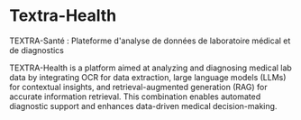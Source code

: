 # Textra-Health
TEXTRA-Santé : Plateforme d'analyse de données de laboratoire médical et de diagnostics

TEXTRA-Health is a platform aimed at analyzing and diagnosing medical lab data by integrating OCR for data extraction, large
 language models (LLMs) for contextual insights, and retrieval-augmented generation (RAG) for accurate information retrieval.
 This combination enables automated diagnostic support and enhances data-driven medical decision-making.
